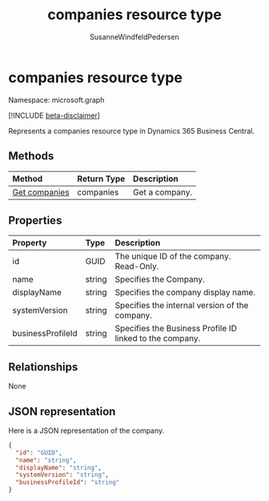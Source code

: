 ﻿---
title: companies resource type 
description: A company in Dynamics 365 Business Central.
services: project-madeira
documentationcenter: ''
author: SusanneWindfeldPedersen
localization_priority: Normal
ms.prod: "dynamics-365-business-central"
doc_type: resourcePageType
---

# companies resource type

Namespace: microsoft.graph

[!INCLUDE [beta-disclaimer](../../includes/beta-disclaimer.md)]

Represents a companies resource type in Dynamics 365 Business Central. 

## Methods

| Method                                            | Return Type | Description    |
| :------------------------------------------------ | :---------- | :------------- |
| [Get companies](../api/dynamics-companies-get.md) | companies   | Get a company. |

## Properties

| Property          | Type   | Description                                              |
| :---------------- | :----- | :------------------------------------------------------- |
| id                | GUID   | The unique ID of the company. Read-Only.                 |
| name              | string | Specifies the Company.                                   |
| displayName       | string | Specifies the company display name.                      |
| systemVersion     | string | Specifies the internal version of the company.           |
| businessProfileId | string | Specifies the Business Profile ID linked to the company. |

## Relationships

None

## JSON representation

Here is a JSON representation of the company.

```json
{
  "id": "GUID",
  "name": "string",
  "displayName": "string",
  "systemVersion": "string",
  "businessProfileId": "string"
}

```
